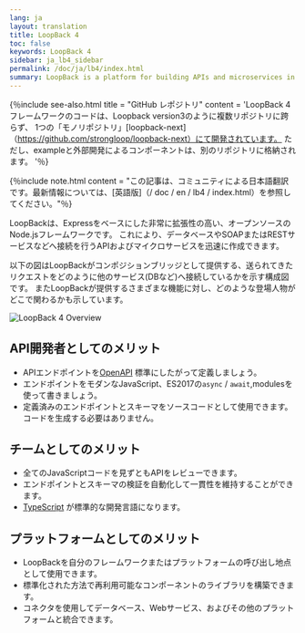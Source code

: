 ```yaml
---
lang: ja
layout: translation
title: LoopBack 4
toc: false
keywords: LoopBack 4
sidebar: ja_lb4_sidebar
permalink: /doc/ja/lb4/index.html
summary: LoopBack is a platform for building APIs and microservices in Node.js
---
```


{％include see-also.html title = "GitHub レポジトリ" content = 'LoopBack 4フレームワークのコードは、Loopback version3のように複数リポジトリに跨らず、
1つの「モノリポジトリ」[loopback-next]（https://github.com/strongloop/loopback-next）にて開発されています。
ただし、exampleと外部開発によるコンポーネントは、別のリポジトリに格納されます。
'％}

{％include note.html content = "この記事は、コミュニティによる日本語翻訳です。最新情報については、[英語版]（/ doc / en / lb4 / index.html）を参照してください。"％}

LoopBackは、Expressをベースにした非常に拡張性の高い、オープンソースのNode.jsフレームワークです。
これにより、データベースやSOAPまたはRESTサービスなどへ接続を行うAPIおよびマイクロサービスを迅速に作成できます。

以下の図はLoopBackがコンポジションブリッジとして提供する、送られてきたリクエストをどのように他のサービス(DBなど)へ接続しているかを示す構成図です。
またLoopBackが提供するさまざまな機能に対し、どのような登場人物がどこで関わるかも示しています。

![LoopBack 4 Overview](../../en/lb4/imgs/lb4-high-level.png)

## API開発者としてのメリット
- APIエンドポイントを[OpenAPI](https://www.openapis.org/) 標準にしたがって定義しましょう。
- エンドポイントをモダンなJavaScript、ES2017の`async` / `await`,modulesを使って書きましょう。
- 定義済みのエンドポイントとスキーマをソースコードとして使用できます。コードを生成する必要はありません。

## チームとしてのメリット
- 全てのJavaScriptコードを見ずともAPIをレビューできます。
- エンドポイントとスキーマの検証を自動化して一貫性を維持することができます。
- [TypeScript](https://www.typescriptlang.org) が標準的な開発言語になります。

## プラットフォームとしてのメリット
 -  LoopBackを自分のフレームワークまたはプラットフォームの呼び出し地点として使用できます。
 - 標準化された方法で再利用可能なコンポーネントのライブラリを構築できます。
 - コネクタを使用してデータベース、Webサービス、およびその他のプラットフォームと統合できます。

